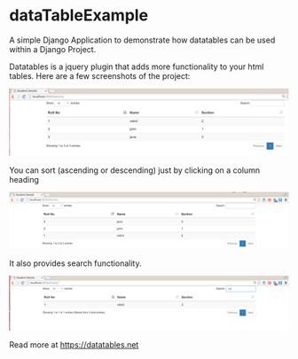 # dataTableExample

A simple Django Application to demonstrate how datatables can be used within a Django Project.

Datatables is a jquery plugin that adds more functionality to your html tables. Here are a few screenshots of the project:

![alt tag](https://github.com/nikssardana/dataTableExample/blob/master/dataTables.png)

You can sort (ascending or descending) just by clicking on a column heading

![alt tag](https://github.com/nikssardana/dataTableExample/blob/master/dataTables%20ReverseSortByRoll.png)

It also provides search functionality.


![alt tag](https://github.com/nikssardana/dataTableExample/blob/master/dataTablesSearch.png)

Read more at https://datatables.net
